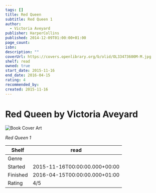 ```yaml
---
tags: []
title: Red Queen
subtitle: Red Queen 1
author:
  - Victoria Aveyard
publisher: HarperCollins
published: 2014-12-09T01:00:00+01:00
page_count: 
isbn: 
description: ""
coverUrl: https://covers.openlibrary.org/b/olid/OL33473600M-M.jpg
shelf: read
owned: true
start_date: 2015-11-16
end_date: 2016-04-15
rating: 4
recommended_by: 
created: 2015-11-16
---
```


# Red Queen by Victoria Aveyard

![Book Cover Art](https://covers.openlibrary.org/b/olid/OL33473600M-M.jpg)

_Red Queen 1_

| Shelf | read |
| --- | --- |
| Genre |  |
| Started | 2015-11-16T00:00:00.000+00:00 |
| Finished | 2016-04-15T00:00:00.000+01:00 |
| Rating | 4/5 |

